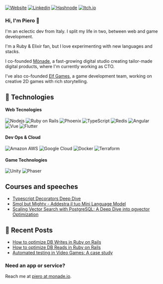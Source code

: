 [![Website](https://img.shields.io/badge/website-000000?style=for-the-badge&logo=About.me&logoColor=white)](https://monade.io)
[![Linkedin](https://img.shields.io/badge/LinkedIn-0077B5?style=for-the-badge&logo=linkedin&logoColor=white)](https://www.linkedin.com/in/piero-dotti/)
[![Hashnode](https://img.shields.io/badge/Hashnode-2962FF?style=for-the-badge&logo=hashnode&logoColor=white)](https://devs.monade.io/)
[![Itch.io](https://img.shields.io/badge/Itch.io-da2c49?style=for-the-badge&logo=itch.io&logoColor=white)](https://progm.itch.io/)

### Hi, I'm Piero 👋
I'm an eclectic dev from Italy. I split my life in two, between web and game development.

I'm a Ruby & Elixir fan, but I love experimenting with new languages and stacks.

I co-founded [Mònade](https://monade.io), a fast-growing digital studio creating tailor-made digital products, where I'm currently working as CTO.

I've also co-founded [Elf Games](https://elfgames.com), a game development team, working on creative 2D games with rich storytelling.

## &#129520; Technologies

#### Web Tecnologies
![Nodejs](https://img.shields.io/badge/-Nodejs-black?style=flat-square&logo=Node.js)
![Ruby on Rails](https://img.shields.io/badge/Ruby_on_Rails-CC0000?style=flat-square&logo=ruby-on-rails&logoColor=white)
![Phoenix](https://img.shields.io/badge/Elixir-4B275F?style=flat-square&logo=elixir&logoColor=white)
![TypeScript](https://img.shields.io/badge/-TypeScript-007ACC?style=flat-square&logo=typescript&logoColor=white)
![Redis](https://img.shields.io/badge/-Redis-black?style=flat-square&logo=Redis)
![Angular](https://img.shields.io/badge/Angular-DD0031?style=flat-square&logo=angular&logoColor=white)
![Vue](https://img.shields.io/badge/Vue.js-35495E?style=flat-square&logo=vue.js&logoColor=4FC08D)
![Flutter](https://img.shields.io/badge/Flutter-02569B?style=flat-square&logo=flutter&logoColor=white)

#### Dev Ops & Cloud
![Amazon AWS](https://img.shields.io/badge/Amazon%20AWS-232F3E?style=flat-square&logo=amazon-aws&logoColor=orange)
![Google Cloud](https://img.shields.io/badge/Google%20Cloud-black?style=flat-square&logo=google-cloud)
![Docker](https://img.shields.io/badge/-Docker-black?style=flat-square&logo=docker)
![Terraform](https://img.shields.io/badge/-Terraform-black?style=flat-square&logo=terraform)

#### Game Technologies
![Unity](https://img.shields.io/badge/Unity-232F3E?style=flat-square&logo=Unity&logoColor=white)
![Phaser](https://img.shields.io/badge/Phaser-232F3E?style=flat-square&logo=Phaser&logoColor=azure)

## Courses and speeches
* [Typescript Decorators Deep Dive](https://github.com/monade/typescript-decorators)
* [Smol but Mighty - Addestra il tuo Mini Language Model](https://github.com/monade/smol-but-mighty)
* [Scaling Vector Search with PostgreSQL: A Deep Dive into pgvector Optimization
](https://www.youtube.com/watch?v=bNf6qms8N8I)

## 📑 Recent Posts
* [How to optimize DB Writes in Ruby on Rails](https://devs.monade.io/how-to-optimize-db-writes-in-ruby-on-rails)
* [How to optimize DB Reads in Ruby on Rails](https://devs.monade.io/how-to-optimize-rails-db-reads-in-rails)
* [Automated testing in Video Games: A case study](https://elfgames.com/2019/06/25/automated-testing-in-video-games-a-case-study/)

### Need an app or service?
Reach me at [piero at monade.io](mailto:piero+github@monade.io).

<!--
**ProGM/ProGM** is a ✨ _special_ ✨ repository because its `README.md` (this file) appears on your GitHub profile.

Here are some ideas to get you started:

- 🔭 I’m currently working on ...
- 🌱 I’m currently learning ...
- 👯 I’m looking to collaborate on ...
- 🤔 I’m looking for help with ...
- 💬 Ask me about ...
- 📫 How to reach me: ...
- 😄 Pronouns: ...
- ⚡ Fun fact: ...
-->

